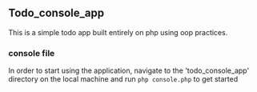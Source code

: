 ## Todo_console_app

This is  a simple todo app built entirely on php using oop practices.

### console file

In order to start using the application, navigate to the 'todo_console_app' directory on the local machine and run `php console.php` to get started